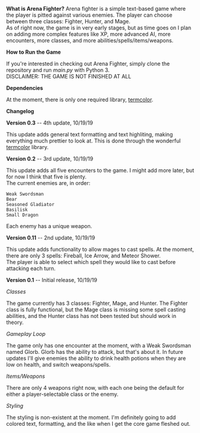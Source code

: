 **What is Arena Fighter?**
Arena fighter is a simple text-based game where the player is pitted against various enemies.
The player can choose between three classes: Fighter, Hunter, and Mage.  
As of right now, the game is in very early stages, but as time goes on I plan on adding more complex features like
XP, more advanced AI, more encounters, more classes, and more abilities/spells/items/weapons.

**How to Run the Game**

If you're interested in checking out Arena Fighter, simply clone the repository and run *main.py* with Python 3.  
DISCLAIMER: THE GAME IS NOT FINISHED AT ALL

**Dependencies**

At the moment, there is only one required library, <a href="https://pypi.org/project/termcolor/">termcolor</a>.

**Changelog**


**Version 0.3** -- 4th update, 10/19/19

This update adds general text formatting and text highliting, making everything much prettier to look at.  This is done through the 
wonderful <a href="https://pypi.org/project/termcolor/">termcolor</a> library.


**Version 0.2** -- 3rd update, 10/19/19

This update adds all five encounters to the game.  I might add more later, but for now I think that five is plenty.  
The current enemies are, in order:

    Weak Swordsman
    Bear
    Seasoned Gladiator
    Basilisk
    Small Dragon

Each enemy has a unique weapon.


**Version 0.11** -- 2nd update, 10/19/19

This update adds functionality to allow mages to cast spells.  At the moment, there are only 3 spells: Fireball, Ice Arrow, and Meteor Shower.  
The player is able to select which spell they would like to cast before attacking each turn.


**Version 0.1** -- Initial release, 10/19/19

*Classes*

The game currently has 3 classes: Fighter, Mage, and Hunter.  The Fighter class is fully functional, but the Mage class
is missing some spell casting abilities, and the Hunter class has not been tested but should work in theory.

*Gameplay Loop*

The game only has one encounter at the moment, with a Weak Swordsman named Glorb.  Glorb has the ability to attack, but that's about it.
In future updates I'll give enemies the ability to drink health potions when they are low on health, and switch weapons/spells.

*Items/Weapons*

There are only 4 weapons right now, with each one being the default for either a player-selectable class or the enemy.

*Styling* 

The styling is non-existent at the moment.  I'm definitely going to add colored text, formatting, and the like when I get the core game fleshed out.
